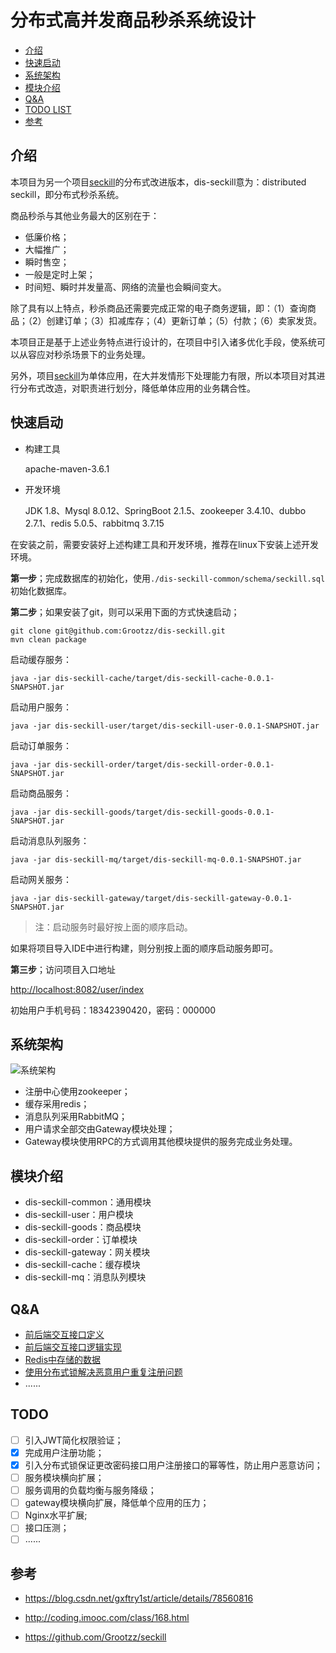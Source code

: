 # 分布式高并发商品秒杀系统设计

- [介绍](#介绍)
- [快速启动](#快速启动)
- [系统架构](#系统架构)
- [模块介绍](#模块介绍)
- [Q&A](#Q&A)
- [TODO LIST](#TODO)
- [参考](#参考)

## 介绍

本项目为另一个项目[seckill](https://github.com/Grootzz/seckill)的分布式改进版本，dis-seckill意为：distributed seckill，即分布式秒杀系统。

商品秒杀与其他业务最大的区别在于：

- 低廉价格；
- 大幅推广；
- 瞬时售空；
- 一般是定时上架；
- 时间短、瞬时并发量高、网络的流量也会瞬间变大。

除了具有以上特点，秒杀商品还需要完成正常的电子商务逻辑，即：（1）查询商品；（2）创建订单；（3）扣减库存；（4）更新订单；（5）付款；（6）卖家发货。

本项目正是基于上述业务特点进行设计的，在项目中引入诸多优化手段，使系统可以从容应对秒杀场景下的业务处理。

另外，项目[seckill](https://github.com/Grootzz/seckill)为单体应用，在大并发情形下处理能力有限，所以本项目对其进行分布式改造，对职责进行划分，降低单体应用的业务耦合性。

## 快速启动

- 构建工具

  apache-maven-3.6.1

- 开发环境

  JDK 1.8、Mysql 8.0.12、SpringBoot 2.1.5、zookeeper 3.4.10、dubbo 2.7.1、redis 5.0.5、rabbitmq 3.7.15

在安装之前，需要安装好上述构建工具和开发环境，推荐在linux下安装上述开发环境。

**第一步**；完成数据库的初始化，使用`./dis-seckill-common/schema/seckill.sql`初始化数据库。

**第二步**；如果安装了git，则可以采用下面的方式快速启动；

```properties
git clone git@github.com:Grootzz/dis-seckill.git
mvn clean package
```
启动缓存服务：

```properties
java -jar dis-seckill-cache/target/dis-seckill-cache-0.0.1-SNAPSHOT.jar
```

启动用户服务：

```properties
java -jar dis-seckill-user/target/dis-seckill-user-0.0.1-SNAPSHOT.jar
```

启动订单服务：

```properties
java -jar dis-seckill-order/target/dis-seckill-order-0.0.1-SNAPSHOT.jar
```

启动商品服务：

```properties
java -jar dis-seckill-goods/target/dis-seckill-goods-0.0.1-SNAPSHOT.jar
```

启动消息队列服务：

```properties
java -jar dis-seckill-mq/target/dis-seckill-mq-0.0.1-SNAPSHOT.jar
```

启动网关服务：

```properties
java -jar dis-seckill-gateway/target/dis-seckill-gateway-0.0.1-SNAPSHOT.jar
```

> 注：启动服务时最好按上面的顺序启动。

如果将项目导入IDE中进行构建，则分别按上面的顺序启动服务即可。

**第三步**；访问项目入口地址

<http://localhost:8082/user/index>

初始用户手机号码：18342390420，密码：000000

## 系统架构

![系统架构](https://github.com/Grootzz/dis-seckill/blob/master/doc/assets/%E7%B3%BB%E7%BB%9F%E6%9E%B6%E6%9E%84.png)

- 注册中心使用zookeeper；
- 缓存采用redis；
- 消息队列采用RabbitMQ；
- 用户请求全部交由Gateway模块处理；
- Gateway模块使用RPC的方式调用其他模块提供的服务完成业务处理。

## 模块介绍

- dis-seckill-common：通用模块
- dis-seckill-user：用户模块
- dis-seckill-goods：商品模块
- dis-seckill-order：订单模块
- dis-seckill-gateway：网关模块
- dis-seckill-cache：缓存模块
- dis-seckill-mq：消息队列模块

## Q&A

- [前后端交互接口定义](https://github.com/Grootzz/dis-seckill/blob/master/doc/前后端交互接口定义.md)
- [前后端交互接口逻辑实现](https://github.com/Grootzz/dis-seckill/blob/master/doc/前后端交互接口逻辑实现.md)
- [Redis中存储的数据](https://github.com/Grootzz/dis-seckill/blob/master/doc/Redis中存储的数据.md)
- [使用分布式锁解决恶意用户重复注册问题](https://github.com/Grootzz/dis-seckill/blob/master/doc/使用分布式锁解决恶意用户重复注册问题.md)
- ......

## TODO

- [ ] 引入JWT简化权限验证；
- [x] 完成用户注册功能；
- [x] 引入分布式锁保证更改密码接口用户注册接口的幂等性，防止用户恶意访问；
- [ ] 服务模块横向扩展；
- [ ] 服务调用的负载均衡与服务降级；
- [ ] gateway模块横向扩展，降低单个应用的压力；
- [ ] Nginx水平扩展;
- [ ] 接口压测；
- [ ] ......

## 参考

- <https://blog.csdn.net/gxftry1st/article/details/78560816>

- <http://coding.imooc.com/class/168.html>
- <https://github.com/Grootzz/seckill>